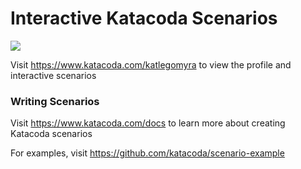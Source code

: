# Interactive Katacoda Scenarios

[![](http://shields.katacoda.com/katacoda/katlegomyra/count.svg)](https://www.katacoda.com/katlegomyra "Get your profile on Katacoda.com")

Visit https://www.katacoda.com/katlegomyra to view the profile and interactive scenarios

### Writing Scenarios
Visit https://www.katacoda.com/docs to learn more about creating Katacoda scenarios

For examples, visit https://github.com/katacoda/scenario-example
